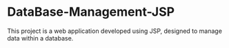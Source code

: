 # DataBase-Management-JSP
This project is a web application developed using JSP, designed to manage data within a database.
